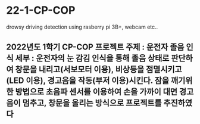 # 22-1-CP-COP
drowsy driving detection using rasberry  pi 3B+, webcam etc..

2022년도 1학기 CP-COP 프로젝트
주제 : 운전자 졸음 인식
세부 : 운전자의 눈 감김 인식을 통해 졸음 상태로 판단하여 창문을 내리고(서보모터 이용), 비상등을 점멸시키고(LED 이용), 경고음을 작동(부저 이용)시킨다. 잠을 깨기위한 방법으로 초음파 센서를 이용하여 손을 가까이 대면 경고음이 멈추고, 창문을 올리는 방식으로 프로젝트를 추진하였다
-------------
